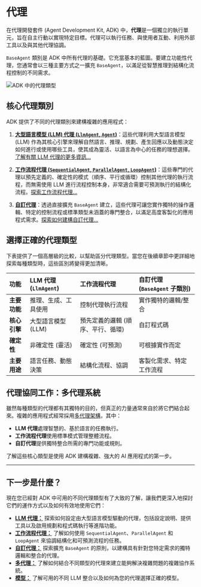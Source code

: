 # 代理

在代理開發套件 (Agent Development Kit, ADK) 中，**代理**是一個獨立的執行單元，旨在自主行動以實現特定目標。代理可以執行任務、與使用者互動、利用外部工具以及與其他代理協調。

`BaseAgent` 類別是 ADK 中所有代理的基礎。它充當基本的藍圖。要建立功能性代理，您通常會以三種主要方式之一擴充 `BaseAgent`，以滿足從智慧推理到結構化流程控制的不同需求。

![ADK 中的代理類型](../assets/agent-types.png)

## 核心代理類別

ADK 提供了不同的代理類別來建構複雜的應用程式：

1. [**大型語言模型 (LLM) 代理 (`LlmAgent`, `Agent`)**](agents-llm-agents.md)：這些代理利用大型語言模型 (LLM) 作為其核心引擎來理解自然語言、推理、規劃、產生回應以及動態決定如何進行或使用哪些工具，使其成為靈活、以語言為中心的任務的理想選擇。[了解有關 LLM 代理的更多資訊...](agents-llm-agents.md)

2. [**工作流程代理 (`SequentialAgent`, `ParallelAgent`, `LoopAgent`)**](agents-workflow-agents.md)：這些專門的代理以預先定義的、確定性的模式（順序、平行或循環）控制其他代理的執行流程，而無需使用 LLM 進行流程控制本身，非常適合需要可預測執行的結構化流程。[探索工作流程代理...](agents-workflow-agents.md)

3. [**自訂代理**](agents-custom-agents.md)：透過直接擴充 `BaseAgent` 建立，這些代理可讓您實作獨特的操作邏輯、特定的控制流程或標準類型未涵蓋的專門整合，以滿足高度客製化的應用程式需求。[探索如何建構自訂代理...](agents-custom-agents.md)

## 選擇正確的代理類型

下表提供了一個高層級的比較，以幫助區分代理類型。當您在後續章節中更詳細地探索每種類型時，這些區別將變得更加清晰。

| 功能                 | LLM 代理 (`LlmAgent`)               | 工作流程代理                                | 自訂代理 (`BaseAgent` 子類別)         |
| :------------------- | :---------------------------------- | :------------------------------------------ |:-----------------------------------------|
| **主要功能**         | 推理、生成、工具使用                  | 控制代理執行流程                            | 實作獨特的邏輯/整合                      |
| **核心引擎**         | 大型語言模型 (LLM)                  | 預先定義的邏輯 (順序、平行、循環)           | 自訂程式碼                               |
| **確定性**           | 非確定性 (靈活)                     | 確定性 (可預測)                             | 可根據實作而定                           |
| **主要用途**         | 語言任務、動態決策                    | 結構化流程、協調                            | 客製化需求、特定工作流程                 |

## 代理協同工作：多代理系統

雖然每種類型的代理都有其獨特的目的，但真正的力量通常來自於將它們結合起來。複雜的應用程式經常採用[多代理架構](agents-multi-agents.md)，其中：

* **LLM 代理**處理智慧的、基於語言的任務執行。
* **工作流程代理**使用標準模式管理整體流程。
* **自訂代理**提供獨特整合所需的專門功能或規則。

了解這些核心類型是使用 ADK 建構複雜、強大的 AI 應用程式的第一步。

---

## 下一步是什麼？

現在您已經對 ADK 中可用的不同代理類型有了大致的了解，讓我們更深入地探討它們的運作方式以及如何有效地使用它們：

* [**LLM 代理：**](agents-llm-agents.md) 探索如何設定由大型語言模型驅動的代理，包括設定說明、提供工具以及啟用規劃和程式碼執行等進階功能。
* [**工作流程代理：**](agents-workflow-agents.md) 了解如何使用 `SequentialAgent`、`ParallelAgent` 和 `LoopAgent` 來協調結構化和可預測流程的任務。
* [**自訂代理：**](agents-custom-agents.md) 探索擴充 `BaseAgent` 的原則，以建構具有針對您特定需求的獨特邏輯和整合的代理。
* [**多代理：**](agents-multi-agents.md) 了解如何結合不同類型的代理來建立能夠解決複雜問題的複雜協作系統。
* [**模型：**](agents-models.md) 了解可用的不同 LLM 整合以及如何為您的代理選擇正確的模型。
